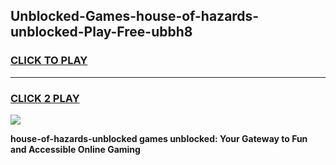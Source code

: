 
## Unblocked-Games-house-of-hazards-unblocked-Play-Free-ubbh8
<h3>
<a href="https://premium76.site?title=house-of-hazards-unblocked&ref=19M">CLICK TO PLAY</a></h3>
<hr>

<h3>
<a href="https://premium76.site?title=house-of-hazards-unblocked&ref=19M">CLICK 2 PLAY</a>
  
</h3>

<a href="https://premium76.site?title=house-of-hazards-unblocked&ref=19M"><img src="https://clearcache.store/games.png"></a>


**house-of-hazards-unblocked games unblocked: Your Gateway to Fun and Accessible Online Gaming**
